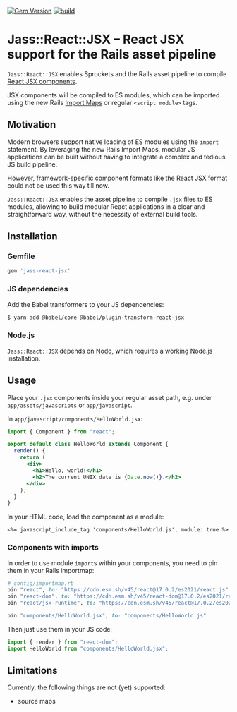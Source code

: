 [![Gem Version](https://badge.fury.io/rb/jass-react-jsx.svg)](http://badge.fury.io/rb/jass-react-jsx)
[![build](https://github.com/mtgrosser/jass-react-jsx/actions/workflows/build.yml/badge.svg)](https://github.com/mtgrosser/jass-react-jsx/actions/workflows/build.yml)

# Jass::React::JSX – React JSX support for the Rails asset pipeline

`Jass::React::JSX` enables Sprockets and the Rails asset pipeline to compile [React JSX components](https://reactjs.org/docs/introducing-jsx.html).

JSX components will be compiled to ES modules, which can be imported using the new Rails [Import Maps](https://github.com/rails/importmap-rails) or
regular `<script module>` tags.

## Motivation

Modern browsers support native loading of ES modules using the `import` statement.
By leveraging the new Rails Import Maps, modular JS applications can be built
without having to integrate a complex and tedious JS build pipeline. 

However, framework-specific component formats like the React JSX format could not
be used this way till now.

`Jass::React::JSX` enables the asset pipeline to compile `.jsx` files to ES modules,
allowing to build modular React applications in a clear and straightforward way,
without the necessity of external build tools.

## Installation

### Gemfile

```ruby
gem 'jass-react-jsx'
```

### JS dependencies

Add the Babel transformers to your JS dependencies:
```sh
$ yarn add @babel/core @babel/plugin-transform-react-jsx
```

### Node.js

`Jass::React::JSX` depends on [Nodo](https://github.com/mtgrosser/nodo), which requires a working Node.js installation.

## Usage

Place your `.jsx` components inside your regular asset path, e.g. under `app/assets/javascripts` or `app/javascript`.

In `app/javascript/components/HelloWorld.jsx`:

```jsx
import { Component } from "react";

export default class HelloWorld extends Component {
  render() {
    return (
      <div>
        <h1>Hello, world!</h1>
        <h2>The current UNIX date is {Date.now()}.</h2>
      </div>
    );
  }
}
```

In your HTML code, load the component as a module:

```erb
<%= javascript_include_tag 'components/HelloWorld.js', module: true %>
```

### Components with imports

In order to use module `import`s within your components, you need to pin them in your Rails importmap:

```ruby
# config/importmap.rb
pin "react", to: "https://cdn.esm.sh/v45/react@17.0.2/es2021/react.js"
pin "react-dom", to: "https://cdn.esm.sh/v45/react-dom@17.0.2/es2021/react-dom.js"
pin "react/jsx-runtime", to: "https://cdn.esm.sh/v45/react@17.0.2/es2021/jsx-runtime.js"

pin "components/HelloWorld.jsx", to: "components/HelloWorld.js"
```

Then just use them in your JS code:

```js
import { render } from "react-dom";
import HelloWorld from "components/HelloWorld.jsx";
```

## Limitations

Currently, the following things are not (yet) supported:

- source maps
